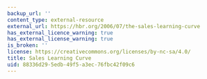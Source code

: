 ```yaml
---
backup_url: ''
content_type: external-resource
external_url: https://hbr.org/2006/07/the-sales-learning-curve
has_external_licence_warning: true
has_external_license_warning: true
is_broken: ''
license: https://creativecommons.org/licenses/by-nc-sa/4.0/
title: Sales Learning Curve
uid: 88336d29-5edb-49f5-a3ec-76fbc42f09c6
---
```

